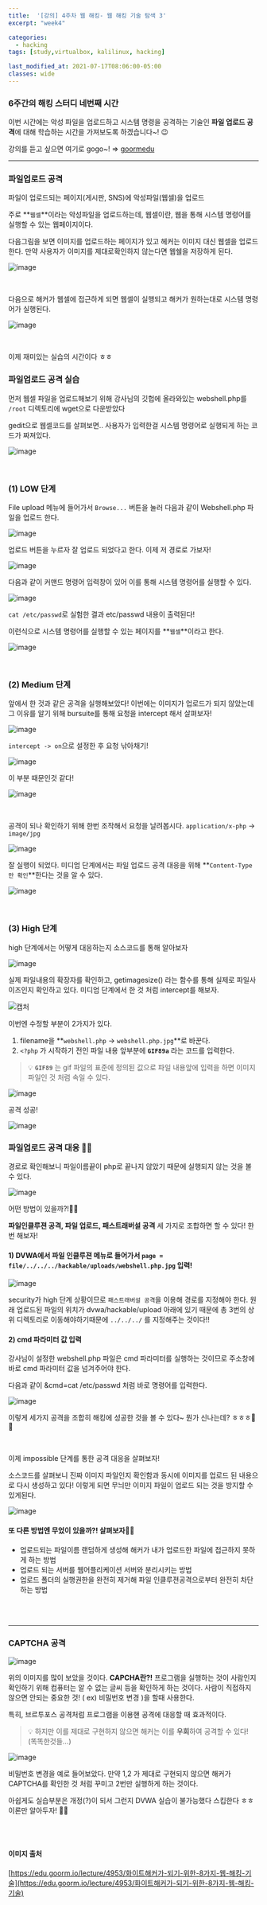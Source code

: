 ```yaml
---
title:  '[강의] 4주차 웹 해킹- 웹 해킹 기술 탐색 3'
excerpt: "week4"

categories:
  - hacking
tags: [study,virtualbox, kalilinux, hacking]

last_modified_at: 2021-07-17T08:06:00-05:00
classes: wide
---
```


### 6주간의 해킹 스터디 네번째 시간

이번 시간에는 악성 파일을 업로드하고 시스템 명령을 공격하는 기술인 **파일 업로드 공격**에 대해 학습하는 시간을 가져보도록 하겠습니다~! 😉

강의를 듣고 싶으면 여기로 gogo~! => [goormedu](https://edu.goorm.io/lecture/4953/화이트해커가-되기-위한-8가지-웹-해킹-기술)

<hr>

### 파일업로드 공격

파일이 업로드되는 페이지(게시판, SNS)에 악성파일(웹셀)을 업로드

주로 **`웹셀`**이라는 악성파일을 업로드하는데, 웹셀이란, 웹을 통해 시스템 명령어를 실행할 수 있는 웹페이지이다.

다음그림을 보면 이미지를 업로드하는 페이지가 있고 헤커는 이미지 대신 웹셀을 업로드한다. 만약 사용자가 이미지를 제대로확인하지 않는다면 웹쉘을 저장하게 된다.

![image](https://user-images.githubusercontent.com/53431568/125901242-6899830b-1df5-49da-8742-dc9677636a88.png)

<br>
  
다음으로 해커가 웹셀에 접근하게 되면 웹셀이 실행되고 해커가 원하는대로 시스템 명령어가 실행된다.

![image](https://user-images.githubusercontent.com/53431568/125900890-60788a52-acb8-4644-a007-84d953fb5bac.png)

<br>

이제 재미있는 실습의 시간이다 ㅎㅎ

### 파일업로드 공격 실습

먼저 웹셀 파일을 업로드해보기 위해 강사님의 깃헙에 올라와있는 webshell.php를 `/root`  디렉토리에 wget으로 다운받았다

gedit으로 웹셀코드를 살펴보면.. 사용자가 입력한걸 시스템 명령어로 실행되게 하는 코드가 짜져있다.

![image](https://user-images.githubusercontent.com/53431568/125961030-c99dbfa7-aaca-4ffb-84f4-997e293945ec.png)

<br>

### (1) LOW 단계

File upload 메뉴에 들어가서 `Browse...` 버튼을 눌러 다음과 같이 Webshell.php 파일을 업로드 한다.

![image](https://user-images.githubusercontent.com/53431568/125961167-d66cc175-4c34-4054-9d50-4984f053aabf.png)

업로드 버튼을 누르자 잘 업로드 되었다고 한다. 이제 저 경로로 가보자!

![image](https://user-images.githubusercontent.com/53431568/125961217-90beab5b-b0a1-441f-a6bd-6b8706af8107.png)

다음과 같이 커맨드 명령어 입력창이 있어 이를 통해 시스템 명령어를 실행할 수 있다.

![image](https://user-images.githubusercontent.com/53431568/125961420-d2429785-581e-482e-9517-7195ec029da1.png)

```cat /etc/passwd```로 실험한 결과 etc/passwd 내용이 출력된다!

이런식으로 시스템 명령어를 실행할 수 있는 페이지를 **`웹셀`**이라고 한다.

![image](https://user-images.githubusercontent.com/53431568/125961523-ce7cbd11-5e7a-495d-8411-a07597b260bd.png)

<br>

### (2) Medium 단계

앞에서 한 것과 같은 공격을 실행해보았다! 이번에는 이미지가 업로드가 되지 않았는데 그 이유를 알기 위해 bursuite를 통해 요청을 intercept 해서 살펴보자!

![image](https://user-images.githubusercontent.com/53431568/125961969-9236ff7e-efea-4016-8b22-dd267779f629.png)

`intercept -> on`으로 설정한 후 요청 낚아채기!

![image](https://user-images.githubusercontent.com/53431568/125962620-4627fcbc-7fc6-412a-859f-a924069567f4.png)

이 부분 때문인것 같다! 

![image](https://user-images.githubusercontent.com/53431568/125962738-f322ddc8-8d4a-4034-8e98-745051981afa.png)

<br>

공격이 되나 확인하기 위해 한번 조작해서 요청을 날려봅시다. `application/x-php` -> `image/jpg`

![image](https://user-images.githubusercontent.com/53431568/125963076-15d182e1-d62c-4468-b1b3-fc35fef5c225.png)

잘 실행이 되었다. 미디엄 단계에서는 파일 업로드 공격 대응을 위해 **`Content-Type 만 확인`**한다는 것을 알 수 있다.

![image](https://user-images.githubusercontent.com/53431568/125961217-90beab5b-b0a1-441f-a6bd-6b8706af8107.png)

<br>

### (3) High 단계

high 단계에서는 어떻게 대응하는지 소스코드를 통해 알아보자

![image](https://user-images.githubusercontent.com/53431568/125964009-26907c7d-9c8f-4a17-896f-e0ed3b4fde57.png)


실제 파일내용의 확장자를 확인하고, getimagesize() 라는 함수를 통해 실제로 파일사이즈인지 확인하고 있다. 미디엄 단계에서 한 것 처럼 intercept를 해보자. 

![캡처](https://user-images.githubusercontent.com/53431568/125964342-3602b7e2-3fde-4d36-99b1-16bb5420f412.JPG)

이번엔 수정할 부분이 2가지가 있다.

1. filename을 **`webshell.php` -> `webshell.php.jpg`**로 바꾼다. 
2. `<?php` 가 시작하기 전인 파일 내용 앞부분에 **`GIF89a`** 라는 코드를 입력한다. 

> 💡 **`GIF89`** 는 gif 파일의 표준에 정의된 값으로 파일 내용앞에 입력을 하면 이미지 파일인 것 처럼 속일 수 있다. 

![image](https://user-images.githubusercontent.com/53431568/125964595-e5ee45ff-425f-413c-a68e-199f2692b100.png)

공격 성공!

![image](https://user-images.githubusercontent.com/53431568/125961217-90beab5b-b0a1-441f-a6bd-6b8706af8107.png)



### 파일업로드 공격 대응 👨‍🏫

경로로 확인해보니 파일이름끝이 php로 끝나지 않았기 때문에 실행되지 않는 것을 볼 수 있다. 

![image](https://user-images.githubusercontent.com/53431568/125965436-21cc9f08-df44-4387-b3a3-0c39b57c11d4.png)

어떤 방법이 있을까?!🤔🤔

**파일인클루젼 공격, 파일 업로드, 패스트래버설 공격** 세 가지로 조합하면 할 수 있다! 한번 해보자!

#### 1) DVWA에서 파일 인클루젼 메뉴로 들어가서 `page = file/../../../hackable/uploads/webshell.php.jpg` 입력!

![image](https://user-images.githubusercontent.com/53431568/125965830-e6aa2290-2fc3-40e1-bbee-cf66f265e2bd.png)

security가 high 단계 상황이므로 `패스트래버설 공격`을 이용해 경로를 지정해야 한다. 원래 업로드된 파일의 위치가 dvwa/hackable/upload 아래에 있기 때문에 총 3번의 상위 디렉토리로 이동해야하기때문에 `../../../` 를 지정해주는 것이다!!

#### 2) cmd 파라미터 값 입력

강사님이 설정한 webshell.php 파일은 cmd 파라미터를 실행하는 것이므로 주소창에 바로 cmd 파라미터 값을 넘겨주어야 한다. 

다음과 같이 &cmd=cat /etc/passwd 처럼 바로 명령어를 입력한다.

![image](https://user-images.githubusercontent.com/53431568/125966976-6633e015-d0c0-4f89-8509-50d68876378d.png)

이렇게 세가지 공격을 조합히 해킹에 성공한 것을 볼 수 있다~ 뭔가 신나는데? ㅎㅎㅎ🤔🤔

<br>

이제 impossible 단계를 통한 공격 대응을 살펴보자!

소스코드를 살펴보니 진짜 이미지 파일인지 확인함과 동시에 이미지를 업로드 된 내용으로 다시 생성하고 있다! 이렇게 되면 무늬만 이미지 파일이 업로드 되는 것을 방지할 수 있게된다.

![image](https://user-images.githubusercontent.com/53431568/125967640-c1222e6c-ff29-4559-9997-f7cc16becbc8.png)

#### 또 다른 방법엔 무었이 있을까?! 살펴보자🙆‍♀️

- 업로드되는 파일이름 랜덤하게 생성해 해커가 내가 업로드한 파일에 접근하지 못하게 하는 방법
- 업로드 되는 서버를 웹어플리케이션 서버와 분리시키는 방법
- 업로드 폴더의 실행권한을 완전히 제거해 파일 인클루젼공격으로부터 완전히 차단하는 방법


<br><br>
<hr>

### CAPTCHA 공격

![image](https://user-images.githubusercontent.com/53431568/125968433-0c64f7de-f6e4-4abb-9315-28b08b0e9cba.png)

위의 이미지를 많이 보았을 것이다. **CAPCHA란?!** 프로그램을 실행하는 것이 사람인지 확인하기 위해 컴퓨터는 알 수 없는 글씨 등을 확인하게 하는 것이다. 사람이 직접하지 않으면 안되는 중요한 것! ( ex) 비밀번호 변경 )을 할때 사용한다. 

특히, 브르투포스 공격처럼 프로그램을 이용핸 공격에 대응할 때 효과적이다.


> 💡 하지만 이를 제대로 구현하지 않으면 해커는 이를 **우회**하여 공격할 수 있다! (똑똑한것들...)

![image](https://user-images.githubusercontent.com/53431568/125968793-7e09c6fc-51e0-4060-8f7f-da27ae25ea90.png)

비밀번호 변경을 예로 들어보았다. 만약 1,2 가 제대로 구현되지 않으면 해커가 CAPTCHA를 확인한 것 처럼 꾸미고 2번만 실행하게 하는 것이다.


아쉽게도 실습부분은 개정(?)이 되서 그런지 DVWA 실습이 불가능했다 스킵한다 ㅎㅎ 이론만 알아두자! 👏👏

<br><br>

#### 이미지 출처
  
[https://edu.goorm.io/lecture/4953/화이트해커가-되기-위한-8가지-웹-해킹-기술](https://edu.goorm.io/lecture/4953/화이트해커가-되기-위한-8가지-웹-해킹-기술)
  

